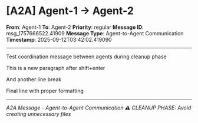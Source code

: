 # [A2A] Agent-1 → Agent-2

**From**: Agent-1
**To**: Agent-2
**Priority**: regular
**Message ID**: msg_1757666522.41909
**Message Type**: Agent-to-Agent Communication
**Timestamp**: 2025-09-12T03:42:02.419090

---

Test coordination message between agents during cleanup phase



This is a new paragraph after shift+enter

And another line break



Final line with proper formatting

---

*A2A Message - Agent-to-Agent Communication*
*⚠️ CLEANUP PHASE: Avoid creating unnecessary files*
